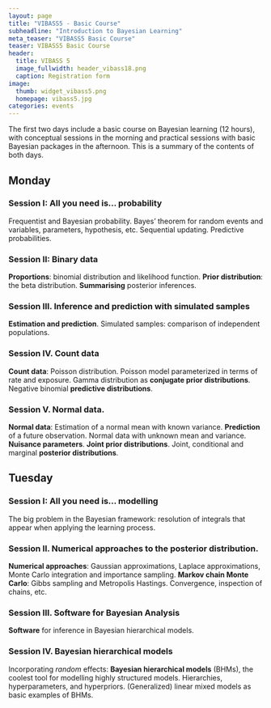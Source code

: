 ```yaml
---
layout: page
title: "VIBASS5 - Basic Course"
subheadline: "Introduction to Bayesian Learning"
meta_teaser: "VIBASS5 Basic Course"
teaser: VIBASS5 Basic Course
header:
  title: VIBASS 5
  image_fullwidth: header_vibass18.png
  caption: Registration form
image:
  thumb: widget_vibass5.png
  homepage: vibass5.jpg
categories: events
---
```


The first two days include a basic course on Bayesian learning (12
hours), with conceptual sessions in the morning and practical sessions
with basic Bayesian packages in the afternoon. This is a summary of the
contents of both days.

## Monday

### Session I: __All you need is... probability__

Frequentist and Bayesian probability. Bayes’ theorem for random events and variables,
parameters, hypothesis, etc. Sequential updating. Predictive probabilities.

### Session II: __Binary data__

__Proportions__: binomial distribution and likelihood function.
__Prior distribution__: the beta distribution.
__Summarising__ posterior inferences.


### Session III. __Inference and prediction with simulated samples__

__Estimation and prediction__. Simulated samples: comparison of independent populations.

### Session IV. __Count data__

__Count data__: Poisson distribution. Poisson model parameterized in terms of rate and exposure. Gamma distribution as __conjugate prior distributions__. Negative binomial __predictive distributions__. 


### Session V. Normal data.

__Normal data__: Estimation of a normal mean with known variance. __Prediction__ of a future observation. Normal data with unknown mean and variance. __Nuisance
parameters__. __Joint prior distributions__. Joint, conditional and marginal
__posterior distributions__. 


## Tuesday

### Session I: All you need is... modelling

The big problem in the Bayesian framework: resolution of integrals that appear when applying the learning process.


### Session II. Numerical approaches to the posterior distribution.

__Numerical approaches__: Gaussian approximations, Laplace approximations, Monte Carlo integration and importance sampling. __Markov chain Monte Carlo__: Gibbs sampling and Metropolis Hastings. Convergence, inspection of chains,
etc. 

### Session III. Software for Bayesian Analysis

__Software__ for inference in Bayesian hierarchical models.


### Session IV. Bayesian hierarchical models

Incorporating _random_ effects: __Bayesian hierarchical models__ (BHMs), the coolest tool for modelling highly structured models. Hierarchies, hyperparameters, and hyperpriors. (Generalized) linear mixed models as basic examples of BHMs.
